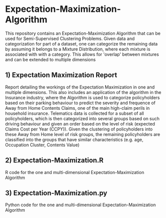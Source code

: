 # Expectation-Maximization-Algorithm

This repository contains an Expectation-Maximization Algorithm that can be used for Semi-Supervised Clustering Problems. Given data and categorization for part of a dataset, one can categorize the remaining data by assuming it belongs to a Mixture Distribution, where each mixture is associated with with a category. This allows for 'overlap' between mixtures and can be extended to multiple dimensions

## 1) Expectation Maximization Report

Report detailing the workings of the Expectation Maximization in one and multiple dimensions. This also includes an application of the algorithm in the Insurance industry, where the Algorithm is used to categorize policyholders based on their parking behaviour to predict the severity and frequence of Away from Home Contents Claims, one of the main high-claim perils in household insurance. Telematics data is collected for a subset of all policyholders, which is then categorized into several groups based on such driving behaviour and given an order based on the level of risk (expected Claims Cost per Year (CCPY)). Given the clustering of policyholders into these Away from Home level of risk groups, the remaining policyholders are classified into the groups that have similar characteristics (e.g. age, Occupation Cluster, Contents Value)

## 2) Expectation-Maximization.R

R code for the one and multi-dimensional Expectation-Maximization Algorithm

## 3) Expectation-Maximization.py

Python code for the one and multi-dimensional Expectation-Maximization Algorithm
